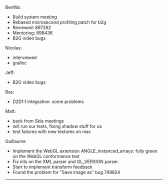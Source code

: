 BenWa:
* Build system meeting
* Rebased microsecond profiling patch for b2g
* Reviewed: 897262
* Mentoring: 898436
* B2G video bugs

Nicolas:
* interviewed
* gralloc

Jeff:
* B2G video bugs

Bas:
* D2D1.1 integration: some problems

Matt:
* back from Skia meetings
* will run our tests, fixing shadow stuff for us
* test failures with new textures on mac

Guillaume
* Implement the WebGL extension ANGLE_instanced_arrays: fully green on the WebGL conformance test
* Fix nits on the XML parser and GL_VERSION parser.
* Start to implement transform feedback
* Found the problem for "Save image as" bug 749824

________________


